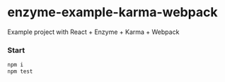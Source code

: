 # enzyme-example-karma-webpack
Example project with React + Enzyme + Karma + Webpack

### Start
```bash
npm i
npm test
```
